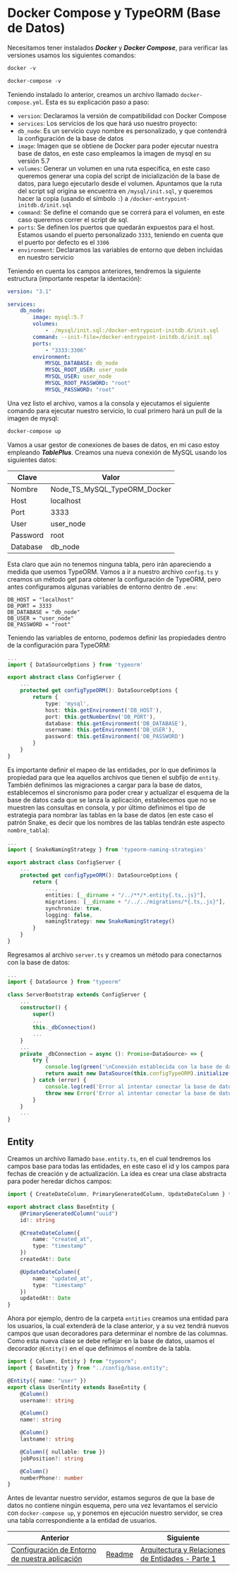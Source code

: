 # Docker Compose y TypeORM (Base de Datos)

Necesitamos tener instalados ***Docker*** y ***Docker Compose***, para verificar las versiones usamos los siguientes comandos:

```txt
docker -v
```

```txt
docker-compose -v
```

Teniendo instalado lo anterior, creamos un archivo llamado `docker-compose.yml`. Esta es su explicación paso a paso:

- `version`: Declaramos la versión de compatibilidad con Docker Compose
- `services`: Los servicios de los que hará uso nuestro proyecto:
- `db_node`: Es un servicio cuyo nombre es personalizado, y que contendrá la configuración de la base de datos
- `image`: Imagen que se obtiene de Docker para poder ejecutar nuestra base de datos, en este caso empleamos la imagen de mysql en su versión 5.7
- `volumes`: Generar un volumen en una ruta especifica, en este caso queremos generar una copia del script de inicialización de la base de datos, para luego ejecutarlo desde el volumen. Apuntamos que la ruta del script sql origina se encuentra en `/mysql/init.sql`, y queremos hacer la copia (usando el símbolo `:`) a `/docker-entrypoint-initdb.d/init.sql`
- `command`: Se define el comando que se correrá para el volumen, en este caso queremos correr el script de sql.
- `ports`: Se definen los puertos que quedarán expuestos para el host. Estamos usando el puerto personalizado `3333`, teniendo en cuenta que el puerto por defecto es el `3306`
- `environment`: Declaramos las variables de entorno que deben incluidas en nuestro servicio

Teniendo en cuenta los campos anteriores, tendremos la siguiente estructura (importante respetar la identación):

```yml
version: "3.1"

services:
    db_node:
        image: mysql:5.7
        volumes:
            - ./mysql/init.sql:/docker-entrypoint-initdb.d/init.sql
        command: --init-file=/docker-entrypoint-initdb.d/init.sql
        ports:
            - "3333:3306"
        environment:
            MYSQL_DATABASE: db_node
            MYSQL_ROOT_USER: user_node
            MYSQL_USER: user_node
            MYSQL_ROOT_PASSWORD: "root"
            MYSQL_PASSWORD: "root"
```

Una vez listo el archivo, vamos a la consola y ejecutamos el siguiente comando para ejecutar nuestro servicio, lo cual primero hará un pull de la imagen de mysql:

```txt
docker-compose up
```

Vamos a usar gestor de conexiones de bases de datos, en mi caso estoy empleando ***TablePlus***. Creamos una nueva conexión de MySQL usando los siguientes datos:

| Clave    | Valor                        |
| -------- | ---------------------------- |
| Nombre   | Node_TS_MySQL_TypeORM_Docker |
| Host     | localhost                    |
| Port     | 3333                         |
| User     | user_node                    |
| Password | root                         |
| Database | db_node                      |

Esta claro que aún no tenemos ninguna tabla, pero irán apareciendo a medida que usemos TypeORM. Vamos a ir a nuestro archivo `config.ts` y creamos un método get para obtener la configuración de TypeORM, pero antes configuramos algunas variables de entorno dentro de `.env`:

```.env
DB_HOST = "localhost"
DB_PORT = 3333
DB_DATABASE = "db_node"
DB_USER = "user_node"
DB_PASSWORD = "root"
```

Teniendo las variables de entorno, podemos definir las propiedades dentro de la configuración para TypeORM:

```ts
...
import { DataSourceOptions } from 'typeorm'

export abstract class ConfigServer {
    ...
    protected get configTypeORM(): DataSourceOptions {
        return {
            type: 'mysql',
            host: this.getEnvironment('DB_HOST'),
            port: this.getNumberEnv('DB_PORT'),
            database: this.getEnvironment('DB_DATABASE'),
            username: this.getEnvironment('DB_USER'),
            password: this.getEnvironment('DB_PASSWORD')
        }
    }
}
```

Es importante definir el mapeo de las entidades, por lo que definimos la propiedad para que lea aquellos archivos que tienen el subfijo de `entity`. También definimos las migraciones a cargar para la base de datos, establecemos el sincronismo para poder crear y actualizar el esquema de la base de datos cada que se lanza la aplicación, establecemos que no se muestren las consultas en consola, y por último definimos el tipo de estrategia para nombrar las tablas en la base de datos (en este caso el patrón Snake, es decir que los nombres de las tablas tendrán este aspecto `nombre_tabla`):

```ts
...
import { SnakeNamingStrategy } from 'typeorm-naming-strategies'

export abstract class ConfigServer {
    ...
    protected get configTypeORM(): DataSourceOptions {
        return {
            ...,
            entities: [__dirname + "/../**/*.entity{.ts,.js}"],
            migrations: [__dirname + "/../../migrations/*{.ts,.js}"],
            synchronize: true,
            logging: false,
            namingStrategy: new SnakeNamingStrategy()
        }
    }
}
```

Regresamos al archivo `server.ts` y creamos un método para conectarnos con la base de datos:

```ts
...
import { DataSource } from "typeorm"

class ServerBootstrap extends ConfigServer {
    ...
    constructor() {
        super()
        ...
        this._dbConnection()
        ...
    }
    ...
    private _dbConnection = async (): Promise<DataSource> => {
        try {
            console.log(green('\nConexión establecida con la base de datos\n'))
            return await new DataSource(this.configTypeORM).initialize()
        } catch (error) {
            console.log(red('Error al intentar conectar la base de datos'))
            throw new Error('Error al intentar conectar la base de datos')
        }
    }
    ...
}
```

## Entity

Creamos un archivo llamado `base.entity.ts`, en el cual tendremos los campos base para todas las entidades, en este caso el id y los campos para fechas de creación y de actualización. La idea es crear una clase abstracta para poder heredar dichos campos:

```ts
import { CreateDateColumn, PrimaryGeneratedColumn, UpdateDateColumn } from "typeorm"

export abstract class BaseEntity {
    @PrimaryGeneratedColumn("uuid")
    id!: string

    @CreateDateColumn({
        name: "created_at",
        type: "timestamp"
    })
    createdAt!: Date

    @UpdateDateColumn({
        name: "updated_at",
        type: "timestamp"
    })
    updatedAt!: Date
}
```

Ahora por ejemplo, dentro de la carpeta `entities` creamos una entidad para los usuarios, la cual extenderá de la clase anterior, y a su vez tendrá nuevos campos que usan decoradores para determinar el nombre de las columnas. Como esta nueva clase se debe reflejar en la base de datos, usamos el decorador `@Entity()` en el que definimos el nombre de la tabla.

```ts
import { Column, Entity } from "typeorm";
import { BaseEntity } from "../config/base.entity";

@Entity({ name: "user" })
export class UserEntity extends BaseEntity {
    @Column()
    username!: string

    @Column()
    name!: string

    @Column()
    lastname!: string

    @Column({ nullable: true })
    jobPosition?: string

    @Column()
    numberPhone!: number
}
```

Antes de levantar nuestro servidor, estamos seguros de que la base de datos no contiene ningún esquema, pero una vez levantamos el servicio con `docker-compose up`, y ponemos en ejecución nuestro servidor, se crea una tabla correspondiente a la entidad de usuarios.

| Anterior                                                                   |                        | Siguiente |
| -------------------------------------------------------------------------- | ---------------------- | --------- |
| [Configuración de Entorno de nuestra aplicación](P3T1_Configuracion_Entorno.md) | [Readme](../README.md) | [Arquitectura y Relaciones de Entidades - Parte 1](P5T1_Arquitectura_Relaciones_Entidades.md) |
